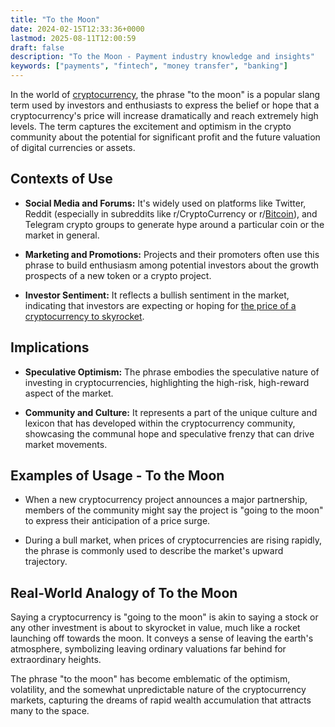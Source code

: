 ```yaml
---
title: "To the Moon"
date: 2024-02-15T12:33:36+0000
lastmod: 2025-08-11T12:00:59
draft: false
description: "To the Moon - Payment industry knowledge and insights"
keywords: ["payments", "fintech", "money transfer", "banking"]
---
```


In the world of [cryptocurrency](https://faisalkhanllc.xyz/resources/payments-wiki/c/cryptocurrency/), the phrase "to the moon" is a popular slang term used by investors and enthusiasts to express the belief or hope that a cryptocurrency's price will increase dramatically and reach extremely high levels. The term captures the excitement and optimism in the crypto community about the potential for significant profit and the future valuation of digital currencies or assets.

## Contexts of Use

- **Social Media and Forums:** It's widely used on platforms like Twitter, Reddit (especially in subreddits like r/CryptoCurrency or r/[Bitcoin](https://faisalkhanllc.xyz/resources/payments-wiki/b/bitcoin/)), and Telegram crypto groups to generate hype around a particular coin or the market in general.

- **Marketing and Promotions:** Projects and their promoters often use this phrase to build enthusiasm among potential investors about the growth prospects of a new token or a crypto project.

- **Investor Sentiment:** It reflects a bullish sentiment in the market, indicating that investors are expecting or hoping for [the price of a cryptocurrency to skyrocket](https://faisalkhanllc.xyz/resources/payments-wiki/t/token-pre-sale/).

## Implications

- **Speculative Optimism:** The phrase embodies the speculative nature of investing in cryptocurrencies, highlighting the high-risk, high-reward aspect of the market.

- **Community and Culture:** It represents a part of the unique culture and lexicon that has developed within the cryptocurrency community, showcasing the communal hope and speculative frenzy that can drive market movements.

## Examples of Usage - To the Moon

- When a new cryptocurrency project announces a major partnership, members of the community might say the project is "going to the moon" to express their anticipation of a price surge.

- During a bull market, when prices of cryptocurrencies are rising rapidly, the phrase is commonly used to describe the market's upward trajectory.

## Real-World Analogy of To the Moon

Saying a cryptocurrency is "going to the moon" is akin to saying a stock or any other investment is about to skyrocket in value, much like a rocket launching off towards the moon. It conveys a sense of leaving the earth's atmosphere, symbolizing leaving ordinary valuations far behind for extraordinary heights.

The phrase "to the moon" has become emblematic of the optimism, volatility, and the somewhat unpredictable nature of the cryptocurrency markets, capturing the dreams of rapid wealth accumulation that attracts many to the space.